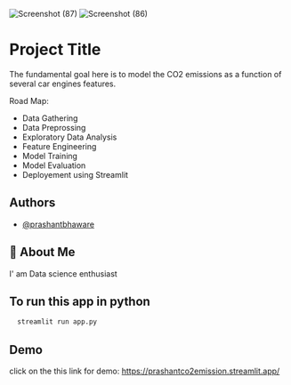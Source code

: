 ![Screenshot (87)](https://github.com/PrashantBhaware/co2_emmision/assets/126076912/19ca452e-eee3-4157-8532-ddb6fea08bda)
![Screenshot (86)](https://github.com/PrashantBhaware/co2_emmision/assets/126076912/80d6234e-b5d8-4972-89f5-ff40d83681ae)

# Project Title
The fundamental goal here is to model the CO2 emissions as a function of several car engines features.

Road Map:
- Data Gathering
- Data Preprossing 
- Exploratory Data Analysis
- Feature Engineering
- Model Training
- Model Evaluation
- Deployement using Streamlit




## Authors

- [@prashantbhaware](https://www.github.com/PrashantBhaware)


## 🚀 About Me
I' am Data science enthusiast


## To run this app in python



```bash
  streamlit run app.py
```


## Demo
click on the this link for demo:
https://prashantco2emission.streamlit.app/
